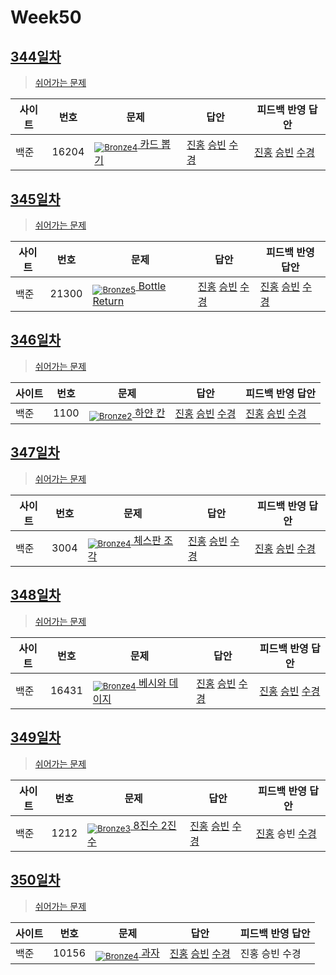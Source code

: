 <!-- tier 리스트 S -->
[Unrated]: https://user-images.githubusercontent.com/33937365/126247607-85783912-c11a-4d50-ac36-8cc7dcb75cd2.png
[NotRated]: https://user-images.githubusercontent.com/33937365/135189055-c3508249-b361-4948-8c36-a74b690cd346.png
[Bronze5]: https://user-images.githubusercontent.com/33937365/126247611-e362d727-17a4-4737-a232-5827e185ab7c.png
[Bronze4]: https://user-images.githubusercontent.com/33937365/126247612-89cbc675-e1d4-43a2-950b-1cb014dca697.png
[Bronze3]: https://user-images.githubusercontent.com/33937365/126247613-b8408610-7bc4-40f8-804f-a30a45ddbb68.png
[Bronze2]: https://user-images.githubusercontent.com/33937365/126247614-d85dc6ff-a520-4c00-82bd-eb593b156bd8.png
[Bronze1]: https://user-images.githubusercontent.com/33937365/126247616-04b2ab30-9891-4b7b-8cb4-38e99b97e834.png
<!-- tier 리스트 E -->

# Week50

## [344일차](Day344)

> [쉬어가는 문제](https://www.acmicpc.net/group/workbook/view/9797/39483)

| 사이트 | 번호 | 문제                 | 답안                | 피드백 반영 답안    |
| ------ | ---- | -------------------- | ------------------- | ------------------- |
| 백준   | 16204 | [<sub>![Bronze4]</sub> 카드 뽑기](https://www.acmicpc.net/problem/16204) | [진홍](Day344/boj16204_kjh.py) [승빈](Day344/boj16204_wsb.java) [수경](Day344/boj16204_hsk.js) | [진홍](Day344/boj16204_kjh.py) [승빈](Day344/boj16204_wsb.java) [수경](Day344/boj16204_hsk.js) |

## [345일차](Day345)

> [쉬어가는 문제](https://www.acmicpc.net/group/workbook/view/9797/39491)

| 사이트 | 번호 | 문제                 | 답안                | 피드백 반영 답안    |
| ------ | ---- | -------------------- | ------------------- | ------------------- |
| 백준   | 21300 | [<sub>![Bronze5]</sub> Bottle Return](https://www.acmicpc.net/problem/21300) | [진홍](Day345/boj21300_kjh.py) [승빈](Day345/boj21300_wsb.java) [수경](Day345/boj21300_hsk.js) | [진홍](Day345/boj21300_kjh.py) [승빈](Day345/boj21300_wsb.java)  [수경](Day345/boj21300_hsk.js) |

## [346일차](Day346)

> [쉬어가는 문제](https://www.acmicpc.net/group/workbook/view/9797/39515)

| 사이트 | 번호 | 문제                 | 답안                | 피드백 반영 답안    |
| ------ | ---- | -------------------- | ------------------- | ------------------- |
| 백준   | 1100    | [<sub>![Bronze2]</sub> 하얀 칸](https://www.acmicpc.net/problem/1100) | [진홍](Day346/boj1100_kjh.py) [승빈](Day346/boj1100_wsb.java) [수경](Day346/boj1100_hsk.js) | [진홍](Day346/boj1100_kjh.py) [승빈](Day346/boj1100_wsb.java) [수경](Day346/boj1100_hsk.js) |

## [347일차](Day347)

> [쉬어가는 문제](https://www.acmicpc.net/group/workbook/view/9797/39550)

| 사이트 | 번호 | 문제                 | 답안                | 피드백 반영 답안    |
| ------ | ---- | -------------------- | ------------------- | ------------------- |
| 백준   | 3004 | [<sub>![Bronze4]</sub> 체스판 조각](https://www.acmicpc.net/problem/3004) | [진홍](Day347/boj3004_kjh.py) [승빈](Day347/boj3004_wsb.java) [수경](Day347/boj3004_hsk.js) | [진홍](Day347/boj3004_kjh.py) [승빈](Day347/boj3004_wsb.java) [수경](Day347/boj3004_hsk.js) |

## [348일차](Day348)

> [쉬어가는 문제](https://www.acmicpc.net/group/workbook/view/9797/39559)

| 사이트 | 번호 | 문제                 | 답안                | 피드백 반영 답안    |
| ------ | ---- | -------------------- | ------------------- | ------------------- |
| 백준   | 16431 | [<sub>![Bronze4]</sub> 베시와 데이지](https://www.acmicpc.net/problem/16431) | [진홍](Day348/boj16431_kjh.py) [승빈](Day348/boj16431_wsb.java) [수경](Day348/boj16431_hsk.js) | [진홍](Day348/boj16431_kjh.py) [승빈](Day348/boj16431_wsb.java) [수경](Day348/boj16431_hsk.js) |

## [349일차](Day349)

> [쉬어가는 문제](https://www.acmicpc.net/group/workbook/view/9797/39564)

| 사이트 | 번호 | 문제                 | 답안                | 피드백 반영 답안    |
| ------ | ---- | -------------------- | ------------------- | ------------------- |
| 백준   | 1212    | [<sub>![Bronze3]</sub> 8진수 2진수](https://www.acmicpc.net/problem/1212) | [진홍](Day349/boj1212_kjh.py) [승빈](Day349/boj1212_wsb.java) [수경](Day349/boj1212_hsk.js) | [진홍](Day349/boj1212_kjh.py) 승빈 [수경](Day349/boj1212_hsk.js) |

## [350일차](Day350)

> [쉬어가는 문제](https://www.acmicpc.net/group/workbook/view/9797/39595)

| 사이트 | 번호 | 문제                 | 답안                | 피드백 반영 답안    |
| ------ | ---- | -------------------- | ------------------- | ------------------- |
| 백준   | 10156 | [<sub>![Bronze4]</sub> 과자](https://www.acmicpc.net/problem/10156) | [진홍](Day350/boj10156_kjh.py) [승빈](Day350/boj10156_wsb.java) [수경](Day350/boj10156_hsk.js) | 진홍 승빈 수경 |
